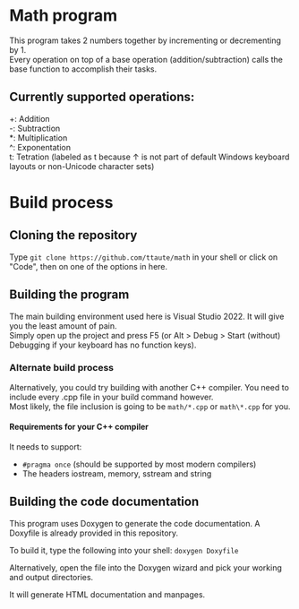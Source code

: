 ﻿# Math program

This program takes 2 numbers together by incrementing or decrementing by 1.<br>
Every operation on top of a base operation (addition/subtraction) calls 
the base function to accomplish their tasks.

## Currently supported operations:

+: Addition<br>
-: Subtraction<br>
\*: Multiplication<br>
^: Exponentation<br>
t: Tetration (labeled as t because ↑ is not part of default Windows keyboard layouts or non-Unicode character sets)

# Build process

## Cloning the repository
Type `git clone https://github.com/ttaute/math` in your shell or click on "Code", then on one of the options in here.

## Building the program
The main building environment used here is Visual Studio 2022. It will give you the least amount of pain.<br>
Simply open up the project and press F5 (or Alt > Debug > Start (without) Debugging if your keyboard has no function keys).<br>

### Alternate build process
Alternatively, you could try building with another C++ compiler. You need to include every .cpp file in your build command however.<br>
Most likely, the file inclusion is going to be `math/*.cpp` or `math\*.cpp` for you.

#### Requirements for your C++ compiler
It needs to support:<br>
* `#pragma once` (should be supported by most modern compilers)
* The headers iostream, memory, sstream and string

## Building the code documentation
This program uses Doxygen to generate the code documentation.
A Doxyfile is already provided in this repository.

To build it, type the following into your shell: `doxygen Doxyfile`

Alternatively, open the file into the Doxygen wizard and pick your working and output directories.

It will generate HTML documentation and manpages.
